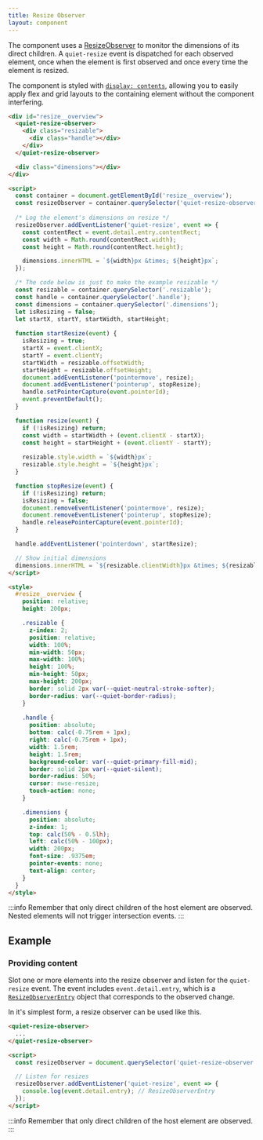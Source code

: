 ```yaml
---
title: Resize Observer
layout: component
---
```


The component uses a [ResizeObserver](https://developer.mozilla.org/en-US/docs/Web/API/ResizeObserver) to monitor the dimensions of its direct children. A `quiet-resize` event is dispatched for each observed element, once when the element is first observed and once every time the element is resized.

The component is styled with [`display: contents`](https://developer.mozilla.org/en-US/docs/Web/CSS/display#contents), allowing you to easily apply flex and grid layouts to the containing element without the component interfering.

```html {.example}
<div id="resize__overview">
  <quiet-resize-observer>
    <div class="resizable">
      <div class="handle"></div>
    </div>
  </quiet-resize-observer>

  <div class="dimensions"></div>
</div>

<script>
  const container = document.getElementById('resize__overview');
  const resizeObserver = container.querySelector('quiet-resize-observer');
  
  /* Log the element's dimensions on resize */
  resizeObserver.addEventListener('quiet-resize', event => {
    const contentRect = event.detail.entry.contentRect;
    const width = Math.round(contentRect.width);
    const height = Math.round(contentRect.height);

    dimensions.innerHTML = `${width}px &times; ${height}px`;
  });

  /* The code below is just to make the example resizable */
  const resizable = container.querySelector('.resizable');
  const handle = container.querySelector('.handle');
  const dimensions = container.querySelector('.dimensions');
  let isResizing = false;
  let startX, startY, startWidth, startHeight;
  
  function startResize(event) {
    isResizing = true;
    startX = event.clientX;
    startY = event.clientY;
    startWidth = resizable.offsetWidth;
    startHeight = resizable.offsetHeight;
    document.addEventListener('pointermove', resize);
    document.addEventListener('pointerup', stopResize);
    handle.setPointerCapture(event.pointerId);
    event.preventDefault();
  }

  function resize(event) {
    if (!isResizing) return;
    const width = startWidth + (event.clientX - startX);
    const height = startHeight + (event.clientY - startY);
    
    resizable.style.width = `${width}px`;
    resizable.style.height = `${height}px`;
  }

  function stopResize(event) {
    if (!isResizing) return;
    isResizing = false;
    document.removeEventListener('pointermove', resize);
    document.removeEventListener('pointerup', stopResize);
    handle.releasePointerCapture(event.pointerId);
  }

  handle.addEventListener('pointerdown', startResize);  

  // Show initial dimensions
  dimensions.innerHTML = `${resizable.clientWidth}px &times; ${resizable.clientHeight}px`;
</script>

<style>
  #resize__overview {
    position: relative;
    height: 200px;

    .resizable {
      z-index: 2;
      position: relative;
      width: 100%;
      min-width: 50px;
      max-width: 100%;
      height: 100%;
      min-height: 50px;
      max-height: 200px;
      border: solid 2px var(--quiet-neutral-stroke-softer);
      border-radius: var(--quiet-border-radius);
    }
    
    .handle {
      position: absolute;
      bottom: calc(-0.75rem + 1px);
      right: calc(-0.75rem + 1px);
      width: 1.5rem;
      height: 1.5rem;
      background-color: var(--quiet-primary-fill-mid);
      border: solid 2px var(--quiet-silent);
      border-radius: 50%;
      cursor: nwse-resize;
      touch-action: none;
    }

    .dimensions {
      position: absolute;
      z-index: 1;
      top: calc(50% - 0.5lh);
      left: calc(50% - 100px);
      width: 200px;
      font-size: .9375em;
      pointer-events: none;
      text-align: center;
    }
  }
</style>
```

:::info
Remember that only direct children of the host element are observed. Nested elements will not trigger intersection events.
:::

## Example

### Providing content

Slot one or more elements into the resize observer and listen for the `quiet-resize` event. The event includes `event.detail.entry`, which is a [`ResizeObserverEntry`](https://developer.mozilla.org/en-US/docs/Web/API/ResizeObserverEntry) object that corresponds to the observed change.

In it's simplest form, a resize observer can be used like this.

```html
<quiet-resize-observer>
  ...
</quiet-resize-observer>

<script>
  const resizeObserver = document.querySelector('quiet-resize-observer');

  // Listen for resizes
  resizeObserver.addEventListener('quiet-resize', event => {
    console.log(event.detail.entry); // ResizeObserverEntry
  });
</script>
```

:::info
Remember that only direct children of the host element are observed.
:::
